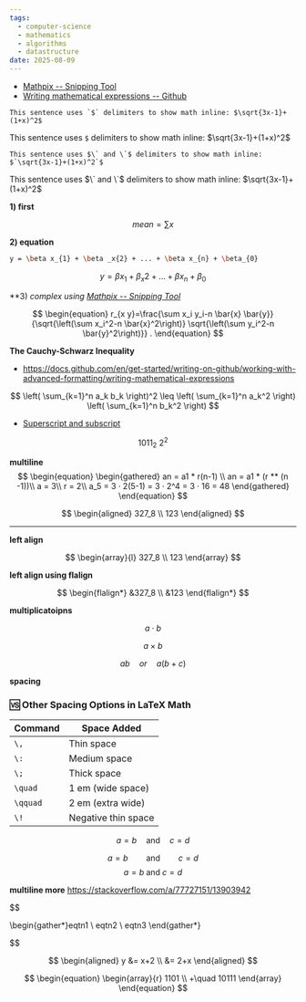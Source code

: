 ```yaml
---
tags:
  - computer-science
  - mathematics
  - algorithms
  - datastructure
date: 2025-08-09
---
```

* [Mathpix -- Snipping Tool](https://mathpix.com/snipping-tool)
* [Writing mathematical expressions -- Github](https://docs.github.com/en/get-started/writing-on-github/working-with-advanced-formatting/writing-mathematical-expressions)

```text
This sentence uses `$` delimiters to show math inline: $\sqrt{3x-1}+(1+x)^2$
```
This sentence uses `$` delimiters to show math inline: $\sqrt{3x-1}+(1+x)^2$

```text
This sentence uses $\` and \`$ delimiters to show math inline: $`\sqrt{3x-1}+(1+x)^2`$
```

This sentence uses $\` and \`$ delimiters to show math inline: $`\sqrt{3x-1}+(1+x)^2`$


**1) first**


$$
mean = \sum x
$$




**2) equation**


```bash
y = \beta x_{1} + \beta _x{2} + ... + \beta x_{n} + \beta_{0}
```

$$
\begin{equation}
y=\beta x_1+\beta_x 2+\ldots+\beta x_n+\beta_0
\end{equation}
$$

**3) *complex using  [Mathpix -- Snipping Tool](https://mathpix.com/snipping-tool)*

$$
\begin{equation}
r_{x y}=\frac{\sum x_i y_i-n \bar{x} \bar{y}}{\sqrt{\left(\sum x_i^2-n \bar{x}^2\right)} \sqrt{\left(\sum y_i^2-n \bar{y}^2\right)}} .
\end{equation}
$$


**The Cauchy-Schwarz Inequality**
* https://docs.github.com/en/get-started/writing-on-github/working-with-advanced-formatting/writing-mathematical-expressions

$$
\left( \sum_{k=1}^n a_k b_k \right)^2 \leq \left( \sum_{k=1}^n a_k^2 \right) \left( \sum_{k=1}^n b_k^2 \right)
$$


* [Superscript and subscript](https://tex.stackexchange.com/questions/495301/superscript-and-subscript)

$$
1011_2\
2^2
$$


**multiline**
$$
\begin{equation}
\begin{gathered}
an = a1 * r(n-1) \\
an = a1 * (r ** (n -1))\\
a = 3\\
r = 2\\
a_5 = 3 · 2(5-1) = 3 · 2^4 = 3 · 16 = 48
\end{gathered}
\end{equation}
$$




$$
\begin{aligned}
327_8 \\
123
\end{aligned}
$$

---

**left align**

$$
\begin{array}{l}
327_8 \\
123
\end{array}
$$

**left align using flalign**

$$
\begin{flalign*}
&327_8 \\
&123
\end{flalign*}
$$

**multiplicatoipns**

$$
a \cdot b
$$

$$
a \times b
$$

$$
ab \quad or \quad a(b+c)
$$

**spacing**

### 🆚 Other Spacing Options in LaTeX Math

| Command  | Space Added         |
| -------- | ------------------- |
| `\,`     | Thin space          |
| `\:`     | Medium space        |
| `\;`     | Thick space         |
| `\quad`  | 1 em (wide space)   |
| `\qquad` | 2 em (extra wide)   |
| `\!`     | Negative thin space |
$$
a = b \quad \text{and} \quad c = d
$$

$$
a = b \qquad \text{and} \qquad c = d
$$
$$
a = b \; \text{and} \; c = d
$$



**multiline more**
https://stackoverflow.com/a/77727151/13903942

$$

\begin{gather*}eqtn1 \\ eqtn2 \\ eqtn3 \end{gather*}

$$


$$
\begin{aligned}
 y &= x+2 \\
   &= 2+x
\end{aligned}
$$


$$
\begin{equation}
\begin{array}{r}
1101 \\
+\quad 10111
\end{array}
\end{equation}
$$
